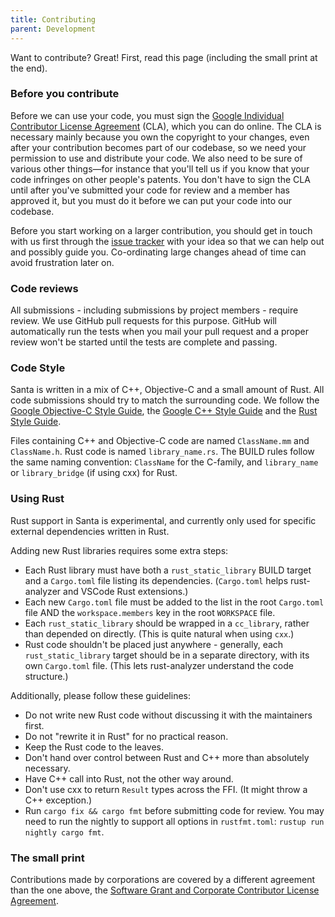 ```yaml
---
title: Contributing
parent: Development
---
```


Want to contribute? Great! First, read this page (including the small print at the end).

### Before you contribute
Before we can use your code, you must sign the
[Google Individual Contributor License Agreement](https://developers.google.com/open-source/cla/individual)
(CLA), which you can do online. The CLA is necessary mainly because you own the
copyright to your changes, even after your contribution becomes part of our
codebase, so we need your permission to use and distribute your code. We also
need to be sure of various other things—for instance that you'll tell us if you
know that your code infringes on other people's patents. You don't have to sign
the CLA until after you've submitted your code for review and a member has
approved it, but you must do it before we can put your code into our codebase.

Before you start working on a larger contribution, you should get in touch with
us first through the [issue tracker](https://github.com/google/santa/issues)
with your idea so that we can help out and possibly guide you. Co-ordinating
large changes ahead of time can avoid frustration later on.

### Code reviews
All submissions - including submissions by project members - require review. We
use GitHub pull requests for this purpose. GitHub will automatically run the
tests when you mail your pull request and a proper review won't be started until
the tests are complete and passing.

### Code Style

Santa is written in a mix of C++, Objective-C and a small amount of Rust. All
code submissions should try to match the surrounding code. We follow the [Google
Objective-C Style Guide](https://google.github.io/styleguide/objcguide.xml), the
[Google C++ Style Guide](https://google.github.io/styleguide/cppguide.html) and
the [Rust Style Guide](https://doc.rust-lang.org/beta/style-guide/index.html).

Files containing C++ and Objective-C code are named `ClassName.mm` and
`ClassName.h`. Rust code is named `library_name.rs`. The BUILD rules follow the
same naming convention: `ClassName` for the C-family, and `library_name` or
`library_bridge` (if using cxx) for Rust.

### Using Rust

Rust support in Santa is experimental, and currently only used for specific
external dependencies written in Rust.

Adding new Rust libraries requires some extra steps:

* Each Rust library must have both a `rust_static_library` BUILD target and a
  `Cargo.toml` file listing its dependencies. (`Cargo.toml` helps rust-analyzer
  and VSCode Rust extensions.)
* Each new `Cargo.toml` file must be added to the list in the root `Cargo.toml`
  file AND the `workspace.members` key in the root `WORKSPACE` file.
* Each `rust_static_library` should be wrapped in a `cc_library`, rather than
  depended on directly. (This is quite natural when using `cxx`.)
* Rust code shouldn't be placed just anywhere - generally, each
  `rust_static_library` target should be in a separate directory, with its own
  `Cargo.toml` file. (This lets rust-analyzer understand the code structure.)

Additionally, please follow these guidelines:

* Do not write new Rust code without discussing it with the maintainers first.
* Do not "rewrite it in Rust" for no practical reason.
* Keep the Rust code to the leaves.
* Don't hand over control between Rust and C++ more than absolutely necessary.
* Have C++ call into Rust, not the other way around.
* Don't use cxx to return `Result` types across the FFI. (It might throw a C++
  exception.)
* Run `cargo fix && cargo fmt` before submitting code for review. You may need to run the
  nightly to support all options in `rustfmt.toml`: `rustup run nightly cargo
  fmt`.

### The small print
Contributions made by corporations are covered by a different agreement than
the one above, the [Software Grant and Corporate Contributor License Agreement](https://developers.google.com/open-source/cla/corporate).
